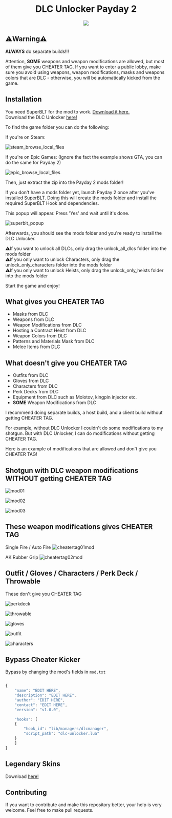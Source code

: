 <h1 align="center"> DLC Unlocker Payday 2 </h1>

<p align="center">
  <img src="https://upload.wikimedia.org/wikipedia/commons/d/d8/Payday2-logo.png">
</p>

## ⚠️Warning⚠️
**ALWAYS** do separate builds!!!  

Attention, **SOME** weapons and weapon modifications are allowed, but most of them give you CHEATER TAG. If you want to enter a public lobby, make sure you avoid using weapons, weapon modifications, masks and weapons colors that are DLC - otherwise, you will be automatically kicked from the game.


## Installation
You need SuperBLT for the mod to work. [Download it here.](https://superblt.znix.xyz)  
Download the DLC Unlocker [here!](https://github.com/8fn/DLC-Unlocker-PD2/archive/refs/heads/master.zip)  

To find the game folder you can do the following:

If you're on Steam:

![steam_browse_local_files](https://raw.githubusercontent.com/8fn/DLC-Unlocker-PD2/master/docs/img/steam_local_files.gif)

If you're on Epic Games: (Ignore the fact the example shows GTA, you can do the same for Payday 2)

![epic_browse_local_files](https://raw.githubusercontent.com/8fn/DLC-Unlocker-PD2/master/docs/img/epic_local_files.gif)

Then, just extract the zip into the Payday 2 mods folder!

If you don't have a mods folder yet, launch Payday 2 once after you've installed SuperBLT. Doing this will create the mods folder and install the required SuperBLT Hook and dependencies.

This popup will appear. Press 'Yes' and wait until it's done.

![superblt_popup](https://raw.githubusercontent.com/8fn/DLC-Unlocker-PD2/master/docs/img/superblt_popup.png)

Afterwards, you should see the mods folder and you're ready to install the DLC Unlocker.


⚠️If you want to unlock all DLCs, only drag the unlock_all_dlcs folder into the mods folder  
⚠️If you only want to unlock Characters, only drag the unlock_only_characters folder into the mods folder  
⚠️If you only want to unlock Heists, only drag the unlock_only_heists folder into the mods folder


Start the game and enjoy!

## What gives you CHEATER TAG
 - Masks from DLC
 - Weapons from DLC
 - Weapon Modifications from DLC
 - Hosting a Contract Heist from DLC
 - Weapon Colors from DLC
 - Patterns and Materials Mask from DLC
 - Melee Items from DLC

## What doesn't give you CHEATER TAG
 - Outfits from DLC
 - Gloves from DLC
 - Characters from DLC
 - Perk Decks from DLC
 - Equipment from DLC such as Molotov, kingpin injector etc.
 - **SOME** Weapon Modifications from DLC

I recommend doing separate builds, a host build, and a client build without getting CHEATER TAG.

For example, without DLC Unlocker I couldn't do some modifications to my shotgun. But with DLC Unlocker, I can do modifications without getting CHEATER TAG.
 
 Here is an example of modifications that are allowed and don't give you CHEATER TAG!

 ## Shotgun with DLC weapon modifications WITHOUT getting CHEATER TAG

![mod01](https://raw.githubusercontent.com/8fn/DLC-Unlocker-PD2/master/docs/img/mod01.png)

![mod02](https://raw.githubusercontent.com/8fn/DLC-Unlocker-PD2/master/docs/img/mod02.png)

![mod03](https://raw.githubusercontent.com/8fn/DLC-Unlocker-PD2/master/docs/img/mod03.png)

## These weapon modifications gives CHEATER TAG

Single Fire / Auto Fire
![cheatertag01mod](https://raw.githubusercontent.com/8fn/DLC-Unlocker-PD2/master/docs/img/cheatertag01.png)

AK Rubber Grip
![cheatertag02mod](https://raw.githubusercontent.com/8fn/DLC-Unlocker-PD2/master/docs/img/cheatertag02.png)

## Outfit / Gloves / Characters / Perk Deck / Throwable

These don't give you CHEATER TAG

![perkdeck](https://raw.githubusercontent.com/8fn/DLC-Unlocker-PD2/master/docs/img/perkdeck.png)

![throwable](https://raw.githubusercontent.com/8fn/DLC-Unlocker-PD2/master/docs/img/throwable.png)

![gloves](https://raw.githubusercontent.com/8fn/DLC-Unlocker-PD2/master/docs/img/gloves.png)

![outfit](https://raw.githubusercontent.com/8fn/DLC-Unlocker-PD2/master/docs/img/outfit.png)


![characters](https://raw.githubusercontent.com/8fn/DLC-Unlocker-PD2/master/docs/img/characters.png)

## Bypass Cheater Kicker
Bypass by changing the mod's fields in `mod.txt`
```js

{
    "name": "EDIT HERE",
    "description": "EDIT HERE",
    "author": "EDIT HERE",
    "contact": "EDIT HERE",
    "version": "v1.0.0",
    
    "hooks": [
    {
        "hook_id": "lib/managers/dlcmanager",
        "script_path": "dlc-unlocker.lua"
    }
    ]
}
```

## Legendary Skins
Download [here!](https://github.com/8fn/LegendarySkins-PD2)

## Contributing
If you want to contribute and make this repository better, your help is very welcome. Feel free to make pull requests.